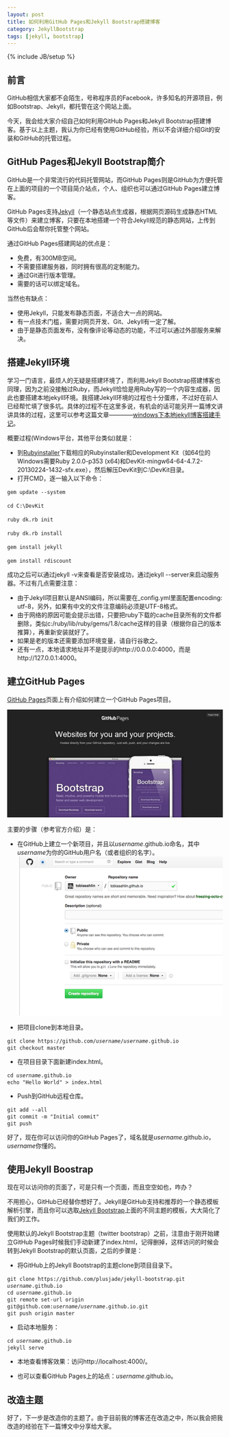 ```yaml
---
layout: post
title: 如何利用GitHub Pages和Jekyll Bootstrap搭建博客
category: JekyllBootstrap
tags: [jekyll, bootstrap]
---
```

{% include JB/setup %}

## 前言

GitHub相信大家都不会陌生，号称程序员的Facebook，许多知名的开源项目，例如Bootstrap、Jekyll，都托管在这个网站上面。

今天，我会给大家介绍自己如何利用GitHub Pages和Jekyll Bootstrap搭建博客。基于以上主题，我认为你已经有使用GitHub经验，所以不会详细介绍Git的安装和GitHub的托管过程。


## GitHub Pages和Jekyll Bootstrap简介

GitHub是一个非常流行的代码托管网站，而GitHub Pages则是GitHub为方便托管在上面的项目的一个项目简介站点，个人、组织也可以通过GitHub Pages建立博客。

GitHub Pages支持[Jekyll](http://jekyllrb.com/)（一个静态站点生成器，根据网页源码生成静态HTML等文件）来建立博客，只要在本地搭建一个符合Jekyll规范的静态网站，上传到GitHub后会帮你托管整个网站。

通过GitHub Pages搭建网站的优点是：

* 免费，有300MB空间。
* 不需要搭建服务器，同时拥有很高的定制能力。
* 通过Git进行版本管理。
* 需要的话可以绑定域名。

当然也有缺点：

* 使用Jekyll，只能发布静态页面，不适合大一点的网站。
* 有一点技术门槛，需要对网页开发、Git、Jekyll有一定了解。
* 由于是静态页面发布，没有像评论等动态的功能，不过可以通过外部服务来解决。


## 搭建Jekyll环境

学习一门语言，最烦人的无疑是搭建环境了，而利用Jekyll Bootstrap搭建博客也同理，因为之前没接触过Ruby，而Jekyll恰恰是用Ruby写的一个内容生成器，因此也要搭建本地jekyll环境。我搭建Jekyll环境的过程也十分蛋疼，不过好在前人已经帮忙填了很多坑。具体的过程不在这里多说，有机会的话可能另开一篇博文讲讲具体的过程，这里可以参考这篇文章————[windows下本地jekyll博客搭建手记](http://blog.jsfor.com/skill/2013/09/07/jekyll-local-structures-notes/)。

概要过程(Windows平台，其他平台类似)就是：

* 到[Rubyinstaller](http://rubyinstaller.org/)下载相应的Rubyinstaller和Development Kit（如64位的Windows需要Ruby 2.0.0-p353 (x64)和DevKit-mingw64-64-4.7.2-20130224-1432-sfx.exe），然后解压DevKit到C:\DevKit目录。
* 打开CMD，逐一输入以下命令：
<pre><code>gem update --system

cd C:\DevKit

ruby dk.rb init

ruby dk.rb install

gem install jekyll

gem install rdiscount
</code></pre>
	
成功之后可以通过jekyll -v来查看是否安装成功，通过jekyll --server来启动服务器。不过有几点需要注意：

* 由于Jekyll项目默认是ANSI编码，所以需要在_config.yml里面配置encoding: utf-8，另外，如果有中文的文件注意编码必须是UTF-8格式。
* 由于网络的原因可能会提示出错，只要把ruby下载的cache目录所有的文件都删除，类似c:/ruby/lib/ruby/gems/1.8/cache这样的目录（根据你自己的版本推算），再重新安装就好了。
* 如果是老的版本还需要添加环境变量，请自行谷歌之。
* 还有一点，本地请求地址并不是提示的http://0.0.0.0:4000，而是http://127.0.0.1:4000。


## 建立GitHub Pages

[GitHub Pages](http://pages.github.com/)页面上有介绍如何建立一个GitHub Pages项目。

![GitHub Pages](/assets/images/githubpages.jpg)

主要的步骤（参考官方介绍）是：

* 在GitHub上建立一个新项目，并且以*username*.github.io命名，其中*username*为你的GitHub用户名（或者组织的名字）。
![GitHub Pages](/assets/images/newrepo.png)

* 把项目clone到本地目录。
<pre><code>git clone https://github.com/<i>username</i>/<i>username</i>.github.io
git checkout master
</code></pre>

* 在项目目录下面新建index.html。
<pre><code>cd <i>username</i>.github.io
echo "Hello World" > index.html
</code></pre>

* Push到GitHub远程仓库。
<pre><code>git add --all
git commit -m "Initial commit"
git push
</code></pre>

好了，现在你可以访问你的GitHub Pages了，域名就是*username*.github.io，*username*你懂的。


## 使用Jekyll Boostrap

现在可以访问你的页面了，可是只有一个页面，而且空空如也，咋办？

不用担心，GitHub已经替你想好了。Jekyll是GitHub支持和推荐的一个静态模板解析引擎，而且你可以选取[Jekyll Bootstrap](http://jekyllbootstrap.com/)上面的不同主题的模板，大大简化了我们的工作。

使用默认的Jekyll Bootstrap主题（twitter bootstrap）之前，注意由于刚开始建立GitHub Pages时候我们手动新建了index.html，记得删掉，这样访问的时候会转到Jekyll Bootstrap的默认页面，之后的步骤是：

* 将GitHub上的Jekyll Bootstrap的主题clone到项目目录下。
<pre><code>git clone https://github.com/plusjade/jekyll-bootstrap.git <i>username</i>.github.io
cd <i>username</i>.github.io
git remote set-url origin git@github.com:<i>username</i>/<i>username</i>.github.io.git
git push origin master
</code></pre>

* 启动本地服务：
<pre><code>cd <i>username</i>.github.io
jekyll serve
</code></pre>

* 本地查看博客效果：访问http://localhost:4000/。

* 也可以查看GitHub Pages上的站点：*username*.github.io。

## 改造主题

好了，下一步是改造你的主题了。由于目前我的博客还在改造之中，所以我会把我改造的经验在下一篇博文中分享给大家。
